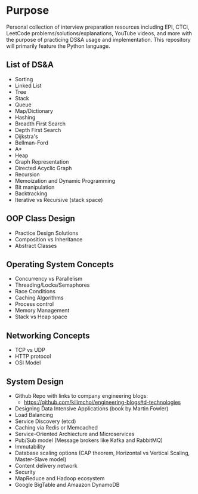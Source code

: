 # Purpose
Personal collection of interview preparation resources including EPI, CTCI, LeetCode problems/solutions/explanations, YouTube videos, and more with the purpose of practicing DS&A usage and implementation. This repository will primarily feature the Python language.

## List of DS&A
* Sorting
* Linked List
* Tree
* Stack
* Queue
* Map/Dictionary
* Hashing
* Breadth First Search
* Depth First Search
* Dijkstra's
* Bellman-Ford
* A\*
* Heap
* Graph Representation
* Directed Acyclic Graph
* Recursion
* Memoization and Dynamic Programming
* Bit manipulation
* Backtracking
* Iterative vs Recursive (stack space)

## OOP Class Design
* Practice Design Solutions
* Composition vs Inheritance
* Abstract Classes

## Operating System Concepts
* Concurrency vs Parallelism
* Threading/Locks/Semaphores
* Race Conditions
* Caching Algorithms
* Process control 
* Memory Management
* Stack vs Heap space

## Networking Concepts
* TCP vs UDP
* HTTP protocol
* OSI Model

## System Design

* Github Repo with links to company engineering blogs:
  * https://github.com/kilimchoi/engineering-blogs#d-technologies
* Designing Data Intensive Applications (book by Martin Fowler)
* Load Balancing
* Service Discovery (etcd)
* Caching via Redis or Memcached
* Service-Oriented Archiecture and Microservices
* Pub/Sub model (Message brokers like Kafka and RabbitMQ)
* Immutability
* Database scaling options (CAP theorem, Horizontal vs Vertical Scaling, Master-Slave model)
* Content delivery network
* Security 
* MapReduce and Hadoop ecosystem
* Google BigTable and Amaazon DynamoDB
